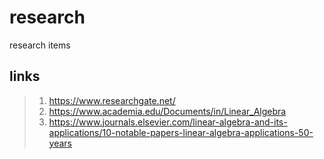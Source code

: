 # research
research items

## links

> 1. https://www.researchgate.net/
> 2. https://www.academia.edu/Documents/in/Linear_Algebra
> 3. https://www.journals.elsevier.com/linear-algebra-and-its-applications/10-notable-papers-linear-algebra-applications-50-years
> 
